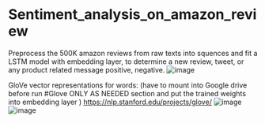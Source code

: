 # Sentiment_analysis_on_amazon_review
Preprocess the 500K amazon reviews from raw texts into squences and fit a LSTM model with embedding layer, to determine a new review, tweet, or any product related  message positive, negative.
![image](https://user-images.githubusercontent.com/93064471/160266410-271eec02-bb22-4999-b27d-67b603e2a40f.png)


GloVe vector representations for words:
(have to mount into Google drive before run #Glove ONLY AS NEEDED section and put the trained weights into embedding layer )
https://nlp.stanford.edu/projects/glove/
![image](https://user-images.githubusercontent.com/93064471/160267058-af055672-6ea4-466d-99e6-8e15a37bfdb0.png)
![image](https://user-images.githubusercontent.com/93064471/160267072-41aa8048-5f83-4d73-bf1a-f0b9b0f7b478.png)



